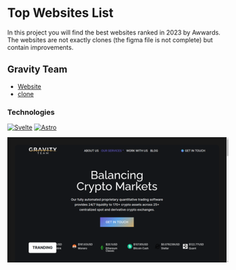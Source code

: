 # Top Websites List

In this project you will find the best websites ranked in 2023 by Awwards.
The websites are not exactly clones (the figma file is not complete) but contain improvements.

## Gravity Team

- [Website](https://gravityteam.co)
- [clone](/src/pages//gravityteam-co/)

### Technologies

[![Svelte](https://img.shields.io/badge/svelte-cc3200?style=for-the-badge&logo=svelte&logoColor=cc3200&labelColor=191919)]()
[![Astro](https://img.shields.io/badge/Astro-ff5d01?style=for-the-badge&logo=astro&logoColor=ff5d0100&labelColor=191919)]()

![preview](/static/gravityPreview.png)
